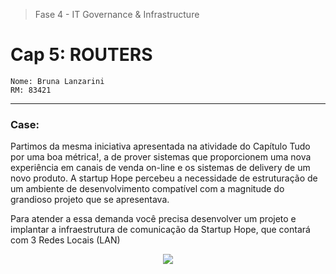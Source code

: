 > Fase 4 - IT Governance & Infrastructure
>
# Cap 5: ROUTERS
```
Nome: Bruna Lanzarini
RM: 83421
```
-------------------

### Case: 
Partimos da mesma iniciativa apresentada na atividade do Capítulo Tudo por uma boa métrica!, a de prover sistemas que proporcionem uma nova experiência em canais de venda on-line e os sistemas de delivery de um novo produto. A startup Hope percebeu a necessidade de estruturação de um ambiente de desenvolvimento compatível com a magnitude do grandioso projeto que se apresentava.
<p>Para atender a essa demanda você precisa desenvolver um projeto e implantar a infraestrutura de comunicação da Startup Hope, que contará com 3 Redes Locais (LAN)</p>

<p align="center"> 
    <img src="https://i.ibb.co/9tnc7JQ/lan.png">
